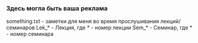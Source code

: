 ### Здесь могла быть ваша реклама

something.txt - заметки для меня во время прослушивания лекций/семинаров
Lek_* - Лекция, где * - номер лекции
Sem_* - Семинар, где * - номер семинара
